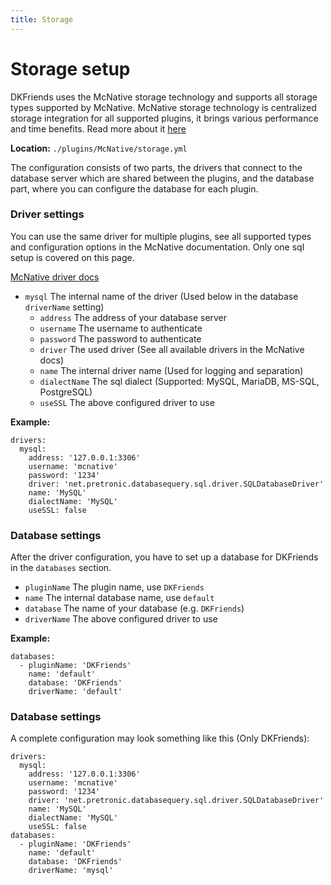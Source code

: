 ```yaml
---
title: Storage
---
```


# Storage setup

DKFriends uses the McNative storage technology and supports all storage types supported by McNative. McNative storage technology 
is centralized storage integration for all supported plugins, it brings various performance and time benefits. Read more about it [here](https://github.com/McNative/McNative/wiki/Storage-Configuration)

**Location:** ``./plugins/McNative/storage.yml``

The configuration consists of two parts, the drivers that connect to the database server which are
shared between the plugins, and the database part, where you can configure the database for each plugin.

### **Driver settings**

You can use the same driver for multiple plugins, see all supported types and configuration options in the McNative documentation. Only one sql setup is covered on this page.

[McNative driver docs](https://github.com/McNative/McNative/wiki/Storage-Configuration)

* ``mysql`` The internal name of the driver (Used below in the database `driverName` setting)
  * ``address`` The address of your database server
  * ``username`` The username to authenticate 
  * ``password`` The password to authenticate
  * ``driver`` The used driver (See all available drivers in the McNative docs)
  * ``name`` The internal driver name (Used for logging and separation)
  * ``dialectName`` The sql dialect (Supported: MySQL, MariaDB, MS-SQL, PostgreSQL)
  * ``useSSL`` The above configured driver to use
    
**Example:**
```
drivers: 
  mysql: 
    address: '127.0.0.1:3306'
    username: 'mcnative'
    password: '1234'
    driver: 'net.pretronic.databasequery.sql.driver.SQLDatabaseDriver'
    name: 'MySQL'
    dialectName: 'MySQL'
    useSSL: false
```

### **Database settings**

After the driver configuration, you have to set up a database for DKFriends in the `databases` section.

* ``pluginName`` The plugin name, use `DKFriends`
* ``name`` The internal database name, use `default`
* ``database`` The name of your database (e.g. `DKFriends`)
* ``driverName`` The above configured driver to use

**Example:**
```
databases: 
  - pluginName: 'DKFriends'
    name: 'default'
    database: 'DKFriends'
    driverName: 'default'
```

### **Database settings**
A complete configuration may look something like this (Only DKFriends):

```
drivers: 
  mysql: 
    address: '127.0.0.1:3306'
    username: 'mcnative'
    password: '1234'
    driver: 'net.pretronic.databasequery.sql.driver.SQLDatabaseDriver'
    name: 'MySQL'
    dialectName: 'MySQL'
    useSSL: false
databases: 
  - pluginName: 'DKFriends'
    name: 'default'
    database: 'DKFriends'
    driverName: 'mysql'
```

